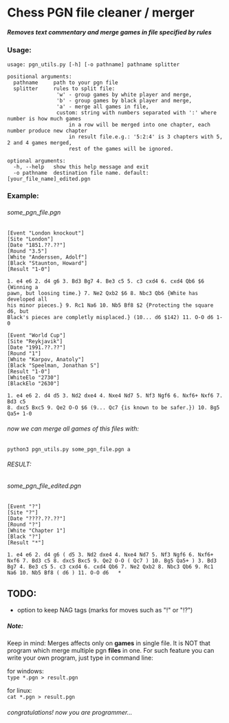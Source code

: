 # Chess PGN file cleaner / merger
##### Removes text commentary and merge games in file specified by rules

### Usage:
```
usage: pgn_utils.py [-h] [-o pathname] pathname splitter

positional arguments:
  pathname     path to your pgn file
  splitter     rules to split file:
                'w' - group games by white player and merge,
                'b' - group games by black player and merge,
                'a' - merge all games in file,
                custom: string with numbers separated with ':' where number is how much games 
                    in a row will be merged into one chapter, each number produce new chapter 
                    in result file.e.g.: '5:2:4' is 3 chapters with 5, 2 and 4 games merged,
                    rest of the games will be ignored.

optional arguments:
  -h, --help   show this help message and exit
  -o pathname  destination file name. default: [your_file_name]_edited.pgn
```


### Example:
###### some_pgn_file.pgn
```
﻿[Event "London knockout"]
[Site "London"]
[Date "1851.??.??"]
[Round "3.5"]
[White "Anderssen, Adolf"]
[Black "Staunton, Howard"]
[Result "1-0"]

1. e4 e6 2. d4 g6 3. Bd3 Bg7 4. Be3 c5 5. c3 cxd4 6. cxd4 Qb6 $6 {Winning a
pawn, but loosing time.} 7. Ne2 Qxb2 $6 8. Nbc3 Qb6 {White has developed all
his minor pieces.} 9. Rc1 Na6 10. Nb5 Bf8 $2 {Protecting the square d6, but
Black's pieces are completly misplaced.} (10... d6 $142) 11. O-O d6 1-0

[Event "World Cup"]
[Site "Reykjavik"]
[Date "1991.??.??"]
[Round "1"]
[White "Karpov, Anatoly"]
[Black "Speelman, Jonathan S"]
[Result "1-0"]
[WhiteElo "2730"]
[BlackElo "2630"]

1. e4 e6 2. d4 d5 3. Nd2 dxe4 4. Nxe4 Nd7 5. Nf3 Ngf6 6. Nxf6+ Nxf6 7. Bd3 c5
8. dxc5 Bxc5 9. Qe2 O-O $6 (9... Qc7 {is known to be safer.}) 10. Bg5 Qa5+ 1-0
```

###### now we can merge all games of this files with:
```
python3 pgn_utils.py some_pgn_file.pgn a
```

###### RESULT:
###### some_pgn_file_edited.pgn
```
[Event "?"]
[Site "?"]
[Date "????.??.??"]
[Round "?"]
[White "Chapter 1"]
[Black "?"]
[Result "*"]

1. e4 e6 2. d4 g6 ( d5 3. Nd2 dxe4 4. Nxe4 Nd7 5. Nf3 Ngf6 6. Nxf6+ Nxf6 7. Bd3 c5 8. dxc5 Bxc5 9. Qe2 O-O ( Qc7 ) 10. Bg5 Qa5+ ) 3. Bd3 Bg7 4. Be3 c5 5. c3 cxd4 6. cxd4 Qb6 7. Ne2 Qxb2 8. Nbc3 Qb6 9. Rc1 Na6 10. Nb5 Bf8 ( d6 ) 11. O-O d6   *  

```


## TODO:

* option to keep NAG tags (marks for moves such as "!" or "!?")

##### Note:
Keep in mind: Merges affects only on __games__ in single file. It is NOT that program which merge multiple pgn __files__ in one. For such feature you can write your own program, just type in command line:

for windows: \
`
type *.pgn > result.pgn
`

for linux: \
`
cat *.pgn > result.pgn
`
###### congratulations! now you are programmer...
